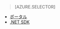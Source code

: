 > [AZURE.SELECTOR]
- [ポータル](../articles/media-services-manage-content.md)
- [.NET SDK](../articles/media-services-index-content.md)

<!--HONumber=52--> 
